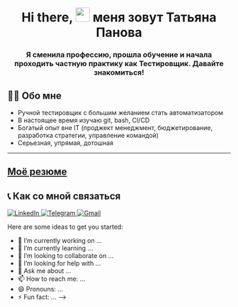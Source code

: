 <h1 align="center"> Hi there, <img src="https://github.com/blackcater/blackcater/raw/main/images/Hi.gif" height="32"/> меня зовут Татьяна Панова </h1>
<h3 align="center">   
Я сменила профессию, прошла обучение и начала проходить частную практику как Тестировщик. Давайте знакомиться!</h3>


## 👨‍💻 Обо мне
- Ручной тестировщик с большим желанием стать автоматизатором
- В настоящее время изучаю git, bash, CI/CD
- Богатый опыт вне IT (проджект менеджмент, бюджетирование, разработка стратегии, управление командой)
- Серьезная, упрямая, дотошная

---
[Моё резюме](https://disk.yandex.ru/i/F7SDrwkVScIiSg)
---

## 📞 Как со мной связаться
<p align="left">
  <a href="" target="_blank">
    <img src="https://img.shields.io/badge/LinkedIn-blue?logo=linkedin&style=for-the-badge&logoColor=grey" alt="LinkedIn">
  </a>
  <a href="https://t.me/otravochka" target="_blank">
    <img src="https://img.shields.io/badge/Telegram-blue?logo=telegram&style=for-the-badge&logoColor=grey" alt="Telegram">
  </a>
  <a href="mailto:to.tatiana.panova@gmail.com" target="_blank">
    <img src="https://img.shields.io/badge/Gmail-red?logo=gmail&style=for-the-badge&logoColor=grey" alt="Gmail">
  </a>
</p>
Here are some ideas to get you started:

- 🔭 I’m currently working on ...
- 🌱 I’m currently learning ...
- 👯 I’m looking to collaborate on ...
- 🤔 I’m looking for help with ...
- 💬 Ask me about ...
- 📫 How to reach me: ...
- 😄 Pronouns: ...
- ⚡ Fun fact: ...
-->
